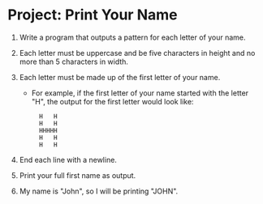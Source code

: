 # Project: Print Your Name

1. Write a program that outputs a pattern for each letter of your name.
2. Each letter must be uppercase and be five characters in height and no more than 5 characters in width.
3. Each letter must be made up of the first letter of your name.

   - For example, if the first letter of your name started with the letter "H", the output for the first letter would look like:

           H   H
           H   H
           HHHHH
           H   H
           H   H
   
4. End each line with a newline.
5. Print your full first name as output.
6. My name is "John", so I will be printing "JOHN".



